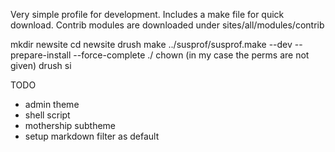 Very simple profile for development.
Includes a make file  for quick download.
Contrib modules are downloaded under sites/all/modules/contrib

mkdir newsite
cd newsite
drush make ../susprof/susprof.make --dev --prepare-install --force-complete ./
chown (in my case the perms are not given)
drush si


TODO
- admin theme
- shell script
- mothership subtheme
- setup markdown filter as default